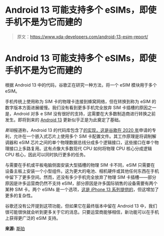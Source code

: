 # Android 13 可能支持多个 eSIMs，即使手机不是为它而建的

> 原文：<https://www.xda-developers.com/android-13-esim-report/>

# Android 13 可能支持多个 eSIMs，即使手机不是为它而建的

根据 Android 13 中的代码，谷歌正在研究一种方法，将一个 eSIM 模块用于多个 eSIM。

手机传统上使用称为 SIM 卡的物理卡连接到蜂窝网络，但在转换到称为 eSIM 的数字版本方面进展缓慢。我们没有看到更多手机完全放弃 SIM 卡插槽的原因之一是，Android 对多 e SIM 没有很好的支持，这需要在大多数制造商进行转换之前发生。即将到来的 [Android 13](https://www.xda-developers.com/android-13/) 更新似乎正是为此奠定了基础。

*斯珀*报道称，Android 13 的代码库包含了[的实现，这是谷歌在 2020 年](https://uspto.report/patent/grant/10,708,761)申请的专利，允许在一个嵌入式芯片上使用多个 SIM 卡配置文件。其工作原理是将调制解调器和 eSIM 芯片之间的单个物理数据总线分成多个逻辑接口，这些接口在单个物理接口上多路复用。这有点像大多数现代 CPU 如何将物理 CPU 核心分成逻辑 CPU 核心，因此可以同时执行更多的任务。

与需要在手机或平板电脑侧面安装大型插槽的物理 SIM 卡不同，eSIM 只需要在设备主板上安装一个小型组件。这为更大的电池、相机硬件或其他任何东西在手机中留下了更多空间。然而，还没有多少手机完全放弃了物理 SIM 卡插槽——部分原因是许多运营商仍然不支持 eSIM，部分原因是许多国际销售的设备需要有两个某种 SIM 卡。两个 eSIMs 是一个选项，[这是 iPhone 13 系列提供的](https://www.macrumors.com/2021/09/14/iphone-13-models-support-dual-esims/)，但这增加了更多的复杂性。

谷歌还没有公开提到这项功能，但如果它在最终版本中留在 Android 13 中，我们很可能很快就会听到更多关于它的消息。只要运营商能够相信，新功能可以在手机上获得更广泛的 eSIM 支持。

**来源:** [斯珀](https://blog.esper.io/android-dessert-bites-19-esim-mep-android-13-9683475/)